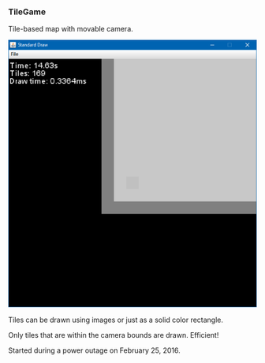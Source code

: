 ### TileGame
Tile-based map with movable camera. 

![](https://github.com/Lulu1494/CSF-2016/raw/master/TileGame/2016-02-26_02-09-41.gif)

Tiles can be drawn using images or just as a solid color rectangle. 

Only tiles that are within the camera bounds are drawn. Efficient! 


Started during a power outage on February 25, 2016. 
